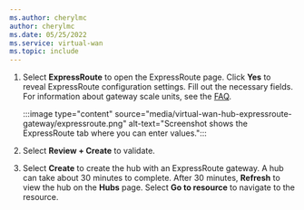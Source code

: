 ```yaml
---
ms.author: cherylmc
author: cherylmc
ms.date: 05/25/2022
ms.service: virtual-wan
ms.topic: include
---
```

1. Select **ExpressRoute** to open the ExpressRoute page. Click **Yes** to reveal ExpressRoute configuration settings. Fill out the necessary fields. For information about gateway scale units, see the [FAQ](../articles/virtual-wan/virtual-wan-faq.md#what-are-virtual-wan-gateway-scale-units).

   :::image type="content" source="media/virtual-wan-hub-expressroute-gateway/expressroute.png" alt-text="Screenshot shows the ExpressRoute tab where you can enter values.":::

1. Select **Review + Create** to validate.
1. Select **Create** to create the hub with an ExpressRoute gateway. A hub can take about 30 minutes to complete. After 30 minutes, **Refresh** to view the hub on the **Hubs** page. Select **Go to resource** to navigate to the resource.